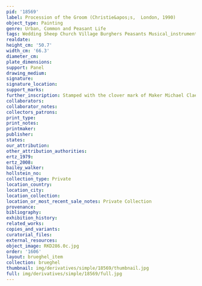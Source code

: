```yaml
---
pid: '18569'
label: Procession of the Groom (Christie&apos;s,  London, 1990)
object_type: Painting
genre: Urban, Common and Peasant Life
tags: Wedding Sheep Church Village Burghers Peasants Musical_instruments
realdate: 
height_cm: '50.7'
width_cm: '66.3'
diameter_cm: 
plate_dimensions: 
support: Panel
drawing_medium: 
signature: 
signature_location: 
support_marks: 
further_inscription: Stamped with the clover mark of Maker Michael Claessens II
collaborators: 
collaborator_notes: 
collectors_patrons: 
print_type: 
print_notes: 
printmaker: 
publisher: 
states: 
our_attribution: 
other_attribution_authorities: 
ertz_1979: 
ertz_2008: 
bailey_walker: 
hollstein_no: 
collection_type: Private
location_country: 
location_city: 
location_collection: 
location_or_most_recent_sale_notes: Private Collection
provenance: 
bibliography: 
exhibition_history: 
related_works: 
copies_and_variants: 
curatorial_files: 
external_resources: 
object_image: RKD286.0c.jpg
order: '1606'
layout: brueghel_item
collection: brueghel
thumbnail: img/derivatives/simple/18569/thumbnail.jpg
full: img/derivatives/simple/18569/full.jpg
---
```

